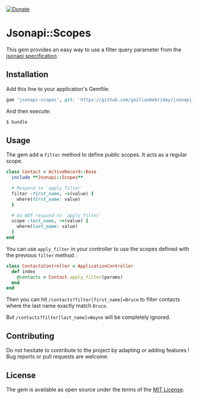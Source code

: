 [![Donate](https://img.shields.io/badge/Donate-PayPal-green.svg)](https://www.paypal.me/guillaumebriday)

# Jsonapi::Scopes
This gem provides an easy way to use a filter query parameter from the [jsonapi specification](https://jsonapi.org/recommendations/#filtering).

## Installation
Add this line to your application's Gemfile:

```ruby
gem 'jsonapi-scopes', git: 'https://github.com/guillaumebriday/jsonapi-scopes.git'
```

And then execute:
```bash
$ bundle
```

## Usage
The gem add a `filter` method to define public scopes.
It acts as a regular scope.

```ruby
class Contact < ActiveRecord::Base
  include **Jsonapi::Scopes**

  # Respond to `apply_filter`
  filter :first_name, ->(value) {
    where(first_name: value)
  }

  # Do NOT respond to `apply_filter`
  scope :last_name, ->(value) {
    where(last_name: value)
  }
end
```

You can use `apply_filter` in your controller to use the scopes defined with the previous `filter` method :

```ruby
class ContactsController < ApplicationController
  def index
    @contacts = Contact.apply_filter(params)
  end
end
```

Then you can hit `/contacts?filter[first_name]=Bruce` to filter contacts where the last name exactly match `Bruce`.

But `/contacts?filter[last_name]=Wayne` will be completely ignored.


## Contributing
Do not hesitate to contribute to the project by adapting or adding features ! Bug reports or pull requests are welcome.

## License
The gem is available as open source under the terms of the [MIT License](https://opensource.org/licenses/MIT).
